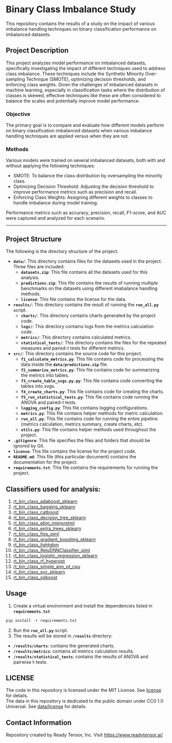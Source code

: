 # Binary Class Imbalance Study

This repository contains the results of a study on the impact of various imbalance handling techniques on binary classification performance on imbalanced datasets.

## Project Description

This project analyzes model performance on imbalanced datasets, specifically investigating the impact of different techniques used to address class imbalance. These techniques include the Synthetic Minority Over-sampling Technique (SMOTE), optimizing decision thresholds, and enforcing class weights. Given the challenges of imbalanced datasets in machine learning, especially in classification tasks where the distribution of classes is skewed, effective techniques like these are often considered to balance the scales and potentially improve model performance.

### Objective

The primary goal is to compare and evaluate how different models perform on binary classification imbalanced datasets when various imbalance handling techniques are applied versus when they are not.

### Methods

Various models were trained on several imbalanced datasets, both with and without applying the following techniques:

- SMOTE: To balance the class distribution by oversampling the minority class.
- Optimizing Decision Threshold: Adjusting the decision threshold to improve performance metrics such as precision and recall.
- Enforcing Class Weights: Assigning different weights to classes to handle imbalance during model training.

Performance metrics such as accuracy, precision, recall, F1-score, and AUC were captured and analyzed for each scenario.

---

## Project Structure

The following is the directory structure of the project:

- **`data/`**: This directory contains files for the datasets used in the project. Three files are included:
  - **`datasets.zip`**: This file contains all the datasets used for this analysis.
  - **`predictions.zip`**: This file contains the results of running multiple benchmarks on the datasets using different imabalance handling methods.
  - **`license`**: This file contains the license for the data.
- **`results/`**: This directory contains the result of running the **`run_all.py`** script.
  - **`charts/`**: This directory contains charts generated by the project code.
  - **`logs/`**: This directory contains logs from the metrics calculation code.
  - **`metrics/`**: This directory contains calculated metrics.
  - **`statistical_tests/`**: This directory contains the files for the repeated measures and paired-t tests for different metrics.
- **`src/`**: This directory contains the source code for this project.
  - **`f1_calculate_metrics.py`**: This file contains code for processing the data inside the **`data/predictions.zip`** file.
  - **`f2_summarize_metrics.py`**: This file contains code for summarizing the metrics into tables.
  - **`f3_create_table_svgs.py.py`**: This file contains code converting the tables into svgs.
  - **`f4_create_charts.py`**: This file contains code for creating the charts.
  - **`f5_run_statistical_tests.py`**: This file contains code running the ANOVA and paired-t tests.
  - **`logging_config.py`**: This file contains logging configurations.
  - **`metrics.py`**: This file contains helper methods for metric calculation.
  - **`run_all.py`**: This file contains code for running the entire pipeline (metrics calculation, metrics summary, create charts, etc).
  - **`utils.py`**: This file contains helper methods used throughout the project.
- **`.gitignore`**: This file specifies the files and folders that should be ignored by Git.
- **`license`**: This file contains the license for the project code.
- **`README.md`**: This file (this particular document) contains the documentation for the project.
- **`requirements.txt`**: This file contains the requirements for running the project.

## Classifiers used for analysis:

1. [rt_bin_class_adaboost_sklearn](https://github.com/readytensor/rt_bin_class_adaboost_sklearn)
2. [rt_bin_class_bagging_sklearn](https://github.com/readytensor/rt_bin_class_bagging_sklearn)
3. [rt_bin_class_catboost](https://github.com/readytensor/rt_bin_class_catboost)
4. [rt_bin_class_decision_tree_sklearn](https://github.com/readytensor/rt_bin_class_decision_tree_sklearn)
5. [rt_bin_class_ebm_interpretml](https://github.com/readytensor/rt_bin_class_ebm_interpretml)
6. [rt_bin_class_extra_trees_sklearn](https://github.com/readytensor/rt_bin_class_extra_trees_sklearn)
7. [rt_bin_class_figs_piml](https://github.com/readytensor/rt_bin_class_figs_piml)
8. [rt_bin_class_gradient_boosting_sklearn](https://github.com/readytensor/rt_bin_class_gradient_boosting_sklearn)
9. [rt_bin_class_lightgbm](https://github.com/readytensor/rt_bin_class_lightgbm)
10. [rt_bin_class_ReluDNNClassifier_piml](https://github.com/readytensor/rt_bin_class_ReluDNNClassifier_piml)
11. [rt_bin_class_logistic_regression_sklearn](https://github.com/readytensor/rt_bin_class_logistic_regression_sklearn)
12. [rt_bin_class_rf_hyperopt](https://github.com/readytensor/rt_bin_class_rf_hyperopt)
13. [rt_bin_class_simple_ann_pt_cpu](https://github.com/readytensor/rt_bin_class_simple_ann_pt_cpu)
14. [rt_bin_class_svc_sklearn](https://github.com/readytensor/rt_bin_class_svc_sklearn)
15. [rt_bin_class_xgboost](https://github.com/readytensor/rt_bin_class_xgboost)


## Usage

1. Create a virtual environment and install the dependencies listed in **`requirements.txt`**
```python
pip install -r requirements.txt
```
2. Run the **`run_all.py`** script.
3. The results will be stored in **`/results`** directory:
  - **`/results/charts`**: contains the generated charts.
  - **`/results/metrics`**: contains all metrics calculation results.
  - **`/results/statistical_tests`**: contains the results of ANOVA and pairwise t-tests.



## LICENSE

The code in this repository is licensed under the MIT License. See [license](license) for details. <br>
The data in this repository is dedicated to the public domain under CC0 1.0 Universal. See [data/license](./data/license) for details.

## Contact Information

Repository created by Ready Tensor, Inc. Visit https://www.readytensor.ai/
